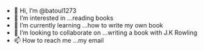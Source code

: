 - 👋 Hi, I’m @batoul1273
- 👀 I’m interested in ...reading books
- 🌱 I’m currently learning ...how to write my own book
- 💞️ I’m looking to collaborate on ...writing a book with J.K Rowling
- 📫 How to reach me ...my email

<!---
batoul1273/batoul1273 is a ✨ special ✨ repository because its `README.md` (this file) appears on your GitHub profile.
You can click the Preview link to take a look at your changes.
--->

